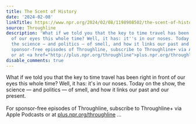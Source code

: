 ```yaml
---
title: The Scent of History
date: '2024-02-08'
linkTitle: https://www.npr.org/2024/02/08/1198908502/the-scent-of-history
source: Throughline
description: 'What if we told you that the key to time travel has been right in front
  of our eyes this whole time? Well, it has: it''s in our noses. Today on the show,
  the science — and politics — of smell, and how it links our past and our present.<br><br>For
  sponsor-free episodes of Throughline, subscribe to Throughline+ via Apple Podcasts
  or at <a href="http://plus.npr.org/throughline">plus.npr.org/throughline</a> ...'
disable_comments: true
---
```

What if we told you that the key to time travel has been right in front of our eyes this whole time? Well, it has: it's in our noses. Today on the show, the science — and politics — of smell, and how it links our past and our present.<br><br>For sponsor-free episodes of Throughline, subscribe to Throughline+ via Apple Podcasts or at <a href="http://plus.npr.org/throughline">plus.npr.org/throughline</a> ...